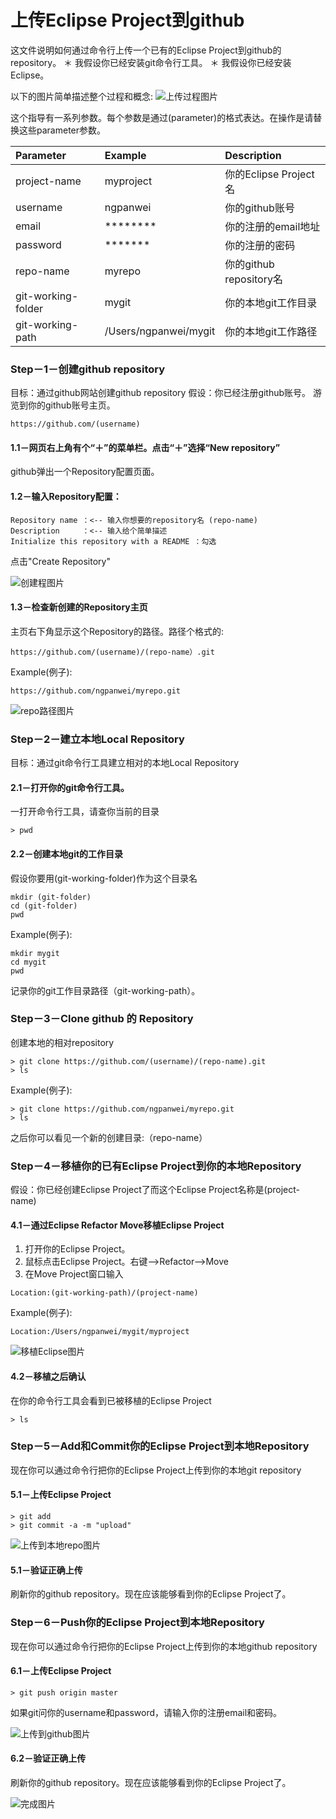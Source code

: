 上传Eclipse Project到github
==========================

这文件说明如何通过命令行上传一个已有的Eclipse Project到github的repository。
＊ 我假设你已经安装git命令行工具。
＊ 我假设你已经安装Eclipse。

以下的图片简单描述整个过程和概念:
![上传过程图片](images/UploadEclipseToGithub-overview.png)

这个指导有一系列参数。每个参数是通过(parameter)的格式表达。在操作是请替换这些parameter参数。

| Parameter        | Example           | Description  |
| :------------ |:-------------| :-----|
| project-name | myproject | 你的Eclipse Project名 |
| username | ngpanwei  |  你的github账号 |
| email | ********  |  你的注册的email地址 |
| password | *******  |  你的注册的密码 |
| repo-name  | myrepo  | 你的github repository名 |
| git-working-folder | mygit  | 你的本地git工作目录 |
| git-working-path | /Users/ngpanwei/mygit | 你的本地git工作路径  |

### Step－1－创建github repository
目标：通过github网站创建github repository
假设：你已经注册github账号。
游览到你的github账号主页。
````
https://github.com/(username)
````
#### 1.1－网页右上角有个“＋”的菜单栏。点击“＋”选择“New repository”
github弹出一个Repository配置页面。
#### 1.2－输入Repository配置：
````
Repository name ：<-- 输入你想要的repository名 (repo-name) 
Description     ：<-- 输入给个简单描述
Initialize this repository with a README ：勾选
````
点击"Create Repository"

![创建程图片](images/UploadEclipseToGithub-01.png)

#### 1.3－检查新创建的Repository主页
主页右下角显示这个Repository的路径。路径个格式的:
````
https://github.com/(username)/(repo-name）.git
````
Example(例子):
````
https://github.com/ngpanwei/myrepo.git
````
![repo路径图片](images/UploadEclipseToGithub-02.png)

### Step－2－建立本地Local Repository
目标：通过git命令行工具建立相对的本地Local Repository

#### 2.1－打开你的git命令行工具。
一打开命令行工具，请查你当前的目录
````
> pwd
````

#### 2.2－创建本地git的工作目录
假设你要用(git-working-folder)作为这个目录名
````
mkdir (git-folder)
cd (git-folder)
pwd 
````
Example(例子):
````
mkdir mygit
cd mygit
pwd 
````
记录你的git工作目录路径（git-working-path）。

### Step－3－Clone github 的 Repository
创建本地的相对repository
````
> git clone https://github.com/(username)/(repo-name).git
> ls
````
Example(例子):
````
> git clone https://github.com/ngpanwei/myrepo.git
> ls
````
之后你可以看见一个新的创建目录:（repo-name）


### Step－4－移植你的已有Eclipse Project到你的本地Repository
假设：你已经创建Eclipse Project了而这个Eclipse Project名称是(project-name)

#### 4.1－通过Eclipse Refactor Move移植Eclipse Project
 1. 打开你的Eclipse Project。
 1. 鼠标点击Eclipse Project。右键-->Refactor-->Move
 1. 在Move Project窗口输入
````
Location:(git-working-path)/(project-name)
````
Example(例子):
````
Location:/Users/ngpanwei/mygit/myproject
````
![移植Eclipse图片](images/UploadEclipseToGithub-eclipse-move-project.png)

#### 4.2－移植之后确认
在你的命令行工具会看到已被移植的Eclipse Project
````
> ls
````

### Step－5－Add和Commit你的Eclipse Project到本地Repository
现在你可以通过命令行把你的Eclipse Project上传到你的本地git repository
#### 5.1－上传Eclipse Project
````
> git add
> git commit -a -m "upload"
````
![上传到本地repo图片](images/UploadEclipseToGithub-git-add-commit.png)
#### 5.1－验证正确上传
刷新你的github repository。现在应该能够看到你的Eclipse Project了。

### Step－6－Push你的Eclipse Project到本地Repository
现在你可以通过命令行把你的Eclipse Project上传到你的本地github repository
#### 6.1－上传Eclipse Project
````
> git push origin master
````
如果git问你的username和password，请输入你的注册email和密码。

![上传到github图片](images/UploadEclipseToGithub-git-push.png)
#### 6.2－验证正确上传
刷新你的github repository。现在应该能够看到你的Eclipse Project了。

![完成图片](images/UploadEclipseToGithub-complete.png)


